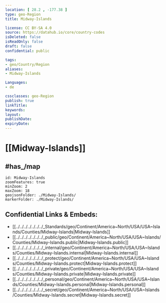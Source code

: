 ```yaml
---
location: [ 28.2 , -177.38 ] 
type: geo-Region
title: Midway-Islands

license: CC BY-SA 4.0
source: https://datahub.io/core/country-codes
isDeleted: false
isReadOnly: false
draft: false
confidential: public

tags:
- geo/Country/Region
aliases:
- Midway-Islands

Languages:
- de

cssclasses: geo-Region
publish: true
linkTitle: 
keywords: 
layout: 
publishDate: 
expiryDate: 
---
```


# [[Midway-Islands]] 


## #has_/map 


```leaflet
id: Midway-Islands
zoomFeatures: true 
minZoom: 2 
maxZoom: 18
geojsonFolder: ./Midway-Islands/
markerFolder: ./Midway-Islands/
```


## Confidential Links & Embeds: 
- [[../../../../../../../_Standards/geo/Continent/America~North/USA/USA~Islands/Counties/Midway-Islands|Midway-Islands]] 
- [[../../../../../../../_public/geo/Continent/America~North/USA/USA~Islands/Counties/Midway-Islands.public|Midway-Islands.public]] 
- [[../../../../../../../_internal/geo/Continent/America~North/USA/USA~Islands/Counties/Midway-Islands.internal|Midway-Islands.internal]] 
- [[../../../../../../../_protect/geo/Continent/America~North/USA/USA~Islands/Counties/Midway-Islands.protect|Midway-Islands.protect]] 
- [[../../../../../../../_private/geo/Continent/America~North/USA/USA~Islands/Counties/Midway-Islands.private|Midway-Islands.private]] 
- [[../../../../../../../_personal/geo/Continent/America~North/USA/USA~Islands/Counties/Midway-Islands.personal|Midway-Islands.personal]] 
- [[../../../../../../../_secret/geo/Continent/America~North/USA/USA~Islands/Counties/Midway-Islands.secret|Midway-Islands.secret]] 

